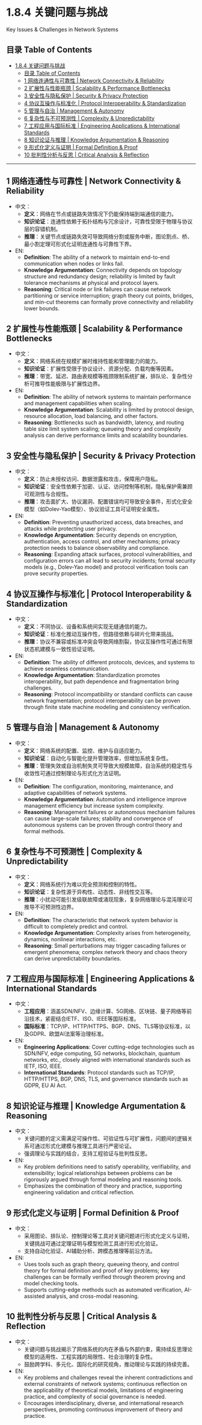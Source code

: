 # 1.8.4 关键问题与挑战

Key Issues & Challenges in Network Systems

## 目录 Table of Contents

- [1.8.4 关键问题与挑战](#184-关键问题与挑战)
  - [目录 Table of Contents](#目录-table-of-contents)
  - [1 网络连通性与可靠性 | Network Connectivity \& Reliability](#1-网络连通性与可靠性--network-connectivity--reliability)
  - [2 扩展性与性能瓶颈 | Scalability \& Performance Bottlenecks](#2-扩展性与性能瓶颈--scalability--performance-bottlenecks)
  - [3 安全性与隐私保护 | Security \& Privacy Protection](#3-安全性与隐私保护--security--privacy-protection)
  - [4 协议互操作与标准化 | Protocol Interoperability \& Standardization](#4-协议互操作与标准化--protocol-interoperability--standardization)
  - [5 管理与自治 | Management \& Autonomy](#5-管理与自治--management--autonomy)
  - [6 复杂性与不可预测性 | Complexity \& Unpredictability](#6-复杂性与不可预测性--complexity--unpredictability)
  - [7 工程应用与国际标准 | Engineering Applications \& International Standards](#7-工程应用与国际标准--engineering-applications--international-standards)
  - [8 知识论证与推理 | Knowledge Argumentation \& Reasoning](#8-知识论证与推理--knowledge-argumentation--reasoning)
  - [9 形式化定义与证明 | Formal Definition \& Proof](#9-形式化定义与证明--formal-definition--proof)
  - [10 批判性分析与反思 | Critical Analysis \& Reflection](#10-批判性分析与反思--critical-analysis--reflection)

---

## 1 网络连通性与可靠性 | Network Connectivity & Reliability

- 中文：
  - **定义**：网络在节点或链路失效情况下仍能保持端到端通信的能力。
  - **知识论证**：连通性依赖于拓扑结构与冗余设计，可靠性受限于物理与协议层的容错机制。
  - **推理**：关键节点或链路失效可导致网络分割或服务中断，图论割点、桥、最小割定理可形式化证明连通性与可靠性下界。
- EN:
  - **Definition**: The ability of a network to maintain end-to-end communication when nodes or links fail.
  - **Knowledge Argumentation**: Connectivity depends on topology structure and redundancy design; reliability is limited by fault tolerance mechanisms at physical and protocol layers.
  - **Reasoning**: Critical node or link failures can cause network partitioning or service interruption; graph theory cut points, bridges, and min-cut theorems can formally prove connectivity and reliability lower bounds.

## 2 扩展性与性能瓶颈 | Scalability & Performance Bottlenecks

- 中文：
  - **定义**：网络系统在规模扩展时维持性能和管理能力的能力。
  - **知识论证**：扩展性受限于协议设计、资源分配、负载均衡等因素。
  - **推理**：带宽、延迟、路由表规模等瓶颈限制系统扩展，排队论、复杂性分析可推导性能极限与扩展性边界。
- EN:
  - **Definition**: The ability of network systems to maintain performance and management capabilities when scaling.
  - **Knowledge Argumentation**: Scalability is limited by protocol design, resource allocation, load balancing, and other factors.
  - **Reasoning**: Bottlenecks such as bandwidth, latency, and routing table size limit system scaling; queueing theory and complexity analysis can derive performance limits and scalability boundaries.

## 3 安全性与隐私保护 | Security & Privacy Protection

- 中文：
  - **定义**：防止未授权访问、数据泄露和攻击，保障用户隐私。
  - **知识论证**：安全性依赖于加密、认证、访问控制等机制，隐私保护需兼顾可观测性与合规性。
  - **推理**：攻击面扩大、协议漏洞、配置错误均可导致安全事件，形式化安全模型（如Dolev-Yao模型）、协议验证工具可证明安全属性。
- EN:
  - **Definition**: Preventing unauthorized access, data breaches, and attacks while protecting user privacy.
  - **Knowledge Argumentation**: Security depends on encryption, authentication, access control, and other mechanisms; privacy protection needs to balance observability and compliance.
  - **Reasoning**: Expanding attack surfaces, protocol vulnerabilities, and configuration errors can all lead to security incidents; formal security models (e.g., Dolev-Yao model) and protocol verification tools can prove security properties.

## 4 协议互操作与标准化 | Protocol Interoperability & Standardization

- 中文：
  - **定义**：不同协议、设备和系统间实现无缝通信的能力。
  - **知识论证**：标准化推动互操作性，但路径依赖与碎片化带来挑战。
  - **推理**：协议不兼容或标准冲突会导致网络割裂，协议互操作性可通过有限状态机建模与一致性验证证明。
- EN:
  - **Definition**: The ability of different protocols, devices, and systems to achieve seamless communication.
  - **Knowledge Argumentation**: Standardization promotes interoperability, but path dependence and fragmentation bring challenges.
  - **Reasoning**: Protocol incompatibility or standard conflicts can cause network fragmentation; protocol interoperability can be proven through finite state machine modeling and consistency verification.

## 5 管理与自治 | Management & Autonomy

- 中文：
  - **定义**：网络系统的配置、监控、维护与自适应能力。
  - **知识论证**：自动化与智能化提升管理效率，但增加系统复杂性。
  - **推理**：管理失效或自治机制失灵可导致大规模故障，自治系统的稳定性与收敛性可通过控制理论与形式化方法证明。
- EN:
  - **Definition**: The configuration, monitoring, maintenance, and adaptive capabilities of network systems.
  - **Knowledge Argumentation**: Automation and intelligence improve management efficiency but increase system complexity.
  - **Reasoning**: Management failures or autonomous mechanism failures can cause large-scale failures; stability and convergence of autonomous systems can be proven through control theory and formal methods.

## 6 复杂性与不可预测性 | Complexity & Unpredictability

- 中文：
  - **定义**：网络系统行为难以完全预测和控制的特性。
  - **知识论证**：复杂性源于异构性、动态性、非线性交互等。
  - **推理**：小扰动可能引发级联故障或涌现现象，复杂网络理论与混沌理论可推导不可预测性边界。
- EN:
  - **Definition**: The characteristic that network system behavior is difficult to completely predict and control.
  - **Knowledge Argumentation**: Complexity arises from heterogeneity, dynamics, nonlinear interactions, etc.
  - **Reasoning**: Small perturbations may trigger cascading failures or emergent phenomena; complex network theory and chaos theory can derive unpredictability boundaries.

## 7 工程应用与国际标准 | Engineering Applications & International Standards

- 中文：
  - **工程应用**：涵盖SDN/NFV、边缘计算、5G网络、区块链、量子网络等前沿技术，紧密结合IETF、ISO、IEEE等国际标准。
  - **国际标准**：TCP/IP、HTTP/HTTPS、BGP、DNS、TLS等协议标准，以及GDPR、欧盟AI法案等治理标准。
- EN:
  - **Engineering Applications**: Cover cutting-edge technologies such as SDN/NFV, edge computing, 5G networks, blockchain, quantum networks, etc., closely aligned with international standards such as IETF, ISO, IEEE.
  - **International Standards**: Protocol standards such as TCP/IP, HTTP/HTTPS, BGP, DNS, TLS, and governance standards such as GDPR, EU AI Act.

## 8 知识论证与推理 | Knowledge Argumentation & Reasoning

- 中文：
  - 关键问题的定义需满足可操作性、可验证性与可扩展性，问题间的逻辑关系可通过形式化建模与推理工具进行严密论证。
  - 强调理论与实践的结合，支持工程验证与批判性反思。
- EN:
  - Key problem definitions need to satisfy operability, verifiability, and extensibility; logical relationships between problems can be rigorously argued through formal modeling and reasoning tools.
  - Emphasizes the combination of theory and practice, supporting engineering validation and critical reflection.

## 9 形式化定义与证明 | Formal Definition & Proof

- 中文：
  - 采用图论、排队论、控制理论等工具对关键问题进行形式化定义与证明，关键挑战可通过定理证明与模型检测工具进行形式化验证。
  - 支持自动化验证、AI辅助分析、跨模态推理等前沿方法。
- EN:
  - Uses tools such as graph theory, queueing theory, and control theory for formal definition and proof of key problems; key challenges can be formally verified through theorem proving and model checking tools.
  - Supports cutting-edge methods such as automated verification, AI-assisted analysis, and cross-modal reasoning.

## 10 批判性分析与反思 | Critical Analysis & Reflection

- 中文：
  - 关键问题与挑战揭示了网络系统的内在矛盾与外部约束，需持续反思理论模型的适用性、工程实践的局限性、社会治理的复杂性。
  - 鼓励跨学科、多元化、国际化的研究视角，推动理论与实践的持续完善。
- EN:
  - Key problems and challenges reveal the inherent contradictions and external constraints of network systems; continuous reflection on the applicability of theoretical models, limitations of engineering practice, and complexity of social governance is needed.
  - Encourages interdisciplinary, diverse, and international research perspectives, promoting continuous improvement of theory and practice.
